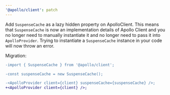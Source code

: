```yaml
---
'@apollo/client': patch
---
```


Add `SuspenseCache` as a lazy hidden property on ApolloClient.
This means that `SuspenseCache` is now an implementation details of Apollo Client
and you no longer need to manually instantiate it and no longer need to pass it
into `ApolloProvider`.
Trying to instantiate a `SuspenseCache` instance in your code will now throw an 
error.

Migration:
```diff
-import { SuspenseCache } from '@apollo/client';

-const suspenseCache = new SuspenseCache();

-<ApolloProvider client={client} suspenseCache={suspenseCache} />;
+<ApolloProvider client={client} />;
```